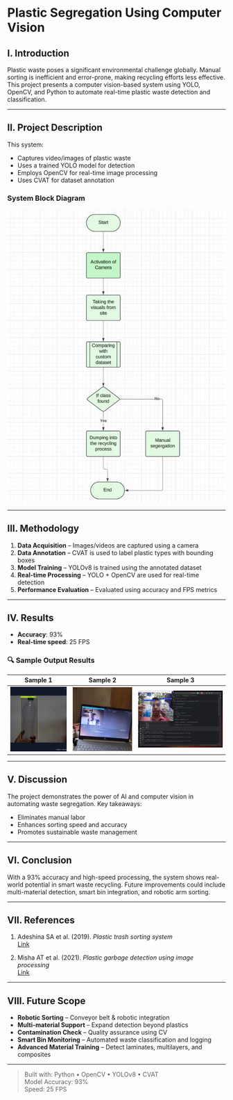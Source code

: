 # Plastic Segregation Using Computer Vision

## I. Introduction

Plastic waste poses a significant environmental challenge globally. Manual sorting is inefficient and error-prone, making recycling efforts less effective. This project presents a computer vision-based system using YOLO, OpenCV, and Python to automate real-time plastic waste detection and classification.

---

## II. Project Description

This system:

- Captures video/images of plastic waste
- Uses a trained YOLO model for detection
- Employs OpenCV for real-time image processing
- Uses CVAT for dataset annotation

### System Block Diagram

![System Block Diagram](images/block_diagram.jpg)

---

## III. Methodology

1. **Data Acquisition** – Images/videos are captured using a camera  
2. **Data Annotation** – CVAT is used to label plastic types with bounding boxes  
3. **Model Training** – YOLOv8 is trained using the annotated dataset  
4. **Real-time Processing** – YOLO + OpenCV are used for real-time detection  
5. **Performance Evaluation** – Evaluated using accuracy and FPS metrics

---

## IV. Results

- **Accuracy**: 93%
- **Real-time speed**: 25 FPS

### 🔍 Sample Output Results

| Sample 1 | Sample 2 | Sample 3 |
|---------|----------|----------|
| ![Result 1](images/result1.jpg) | ![Result 2](images/result2.jpg) | ![Result 3](images/result3.jpg) |

---

## V. Discussion

The project demonstrates the power of AI and computer vision in automating waste segregation. Key takeaways:

- Eliminates manual labor
- Enhances sorting speed and accuracy
- Promotes sustainable waste management

---

## VI. Conclusion

With a 93% accuracy and high-speed processing, the system shows real-world potential in smart waste recycling. Future improvements could include multi-material detection, smart bin integration, and robotic arm sorting.

---

## VII. References

1. Adeshina SA et al. (2019). _Plastic trash sorting system_  
   [Link](https://doi.org/10.1109/ICECCO48375.2019.9043197)

2. Misha AT et al. (2021). _Plastic garbage detection using image processing_  
   [Link](https://ieeexplore.ieee.org/document/9641188)

---

## VIII. Future Scope

- **Robotic Sorting** – Conveyor belt & robotic integration  
- **Multi-material Support** – Expand detection beyond plastics  
- **Contamination Check** – Quality assurance using CV  
- **Smart Bin Monitoring** – Automated waste classification and logging  
- **Advanced Material Training** – Detect laminates, multilayers, and composites

---

> Built with: Python • OpenCV • YOLOv8 • CVAT  
> Model Accuracy: 93%  
> Speed: 25 FPS
